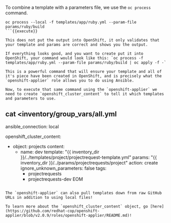 To combine a template with a parameters file, we use the `oc process` command. 

```
oc process --local -f templates/app/ruby.yml --param-file params/ruby/build
```{{execute}}

This does not put the output into OpenShift, it only validates that your template and params are correct and shows you the output.

If everything looks good, and you want to create put it into OpenShift, your command would look like this: `oc process -f templates/app/ruby.yml --param-file params/ruby/build | oc apply -f -`

This is a powerful command that will ensure your template and all of it's piece have been created in OpenShift, and is precisely what the `openshift-applier` role allows you to do using Ansible.

Now, to execute that same command using the `openshift-applier` we need to create `openshift_cluster_content` to tell it which templates and parameters to use.

```
cat <<EOM >inventory/group_vars/all.yml
---
ansible_connection: local

openshift_cluster_content:
- object: projects
  content:
    - name: dev
      template: "{{ inventory_dir }}/../templates/project/projectrequest-template.yml"
      params: "{{ inventory_dir }}/../params/projectrequests/project"
      action: create
      ignore_unknown_parameters: false
      tags:
      - projectrequests
      - projectrequests-dev
EOM
```{{execute}}

The `openshift-applier` can also pull templates down from raw GitHub URLs in addition to using local files!

To learn more about the `openshift_cluster_content` object, go [here](https://github.com/redhat-cop/openshift-applier/blob/v2.0.9/roles/openshift-applier/README.md)!

